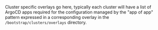 Cluster specific overlays go here, typically each cluster will have a list of ArgoCD apps required for the configuration managed by the "app of app" pattern expressed in a corresponding overlay in the `/bootstrap/clusters/overlays` directory.
